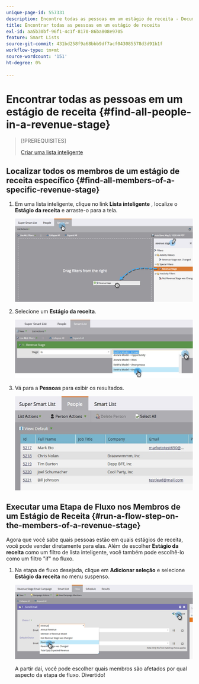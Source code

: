 ```yaml
---
unique-page-id: 557331
description: Encontre todas as pessoas em um estágio de receita - Documentação do Marketo - Documentação do produto
title: Encontrar todas as pessoas em um estágio de receita
exl-id: aa5b30bf-96f1-4c1f-8170-86ba808e9705
feature: Smart Lists
source-git-commit: 431bd258f9a68bbb9df7acf043085578d3d91b1f
workflow-type: tm+mt
source-wordcount: '151'
ht-degree: 0%

---
```


# Encontrar todas as pessoas em um estágio de receita {#find-all-people-in-a-revenue-stage}

>[!PREREQUISITES]
>
>[Criar uma lista inteligente](/help/marketo/product-docs/core-marketo-concepts/smart-lists-and-static-lists/creating-a-smart-list/create-a-smart-list.md)

## Localizar todos os membros de um estágio de receita específico {#find-all-members-of-a-specific-revenue-stage}

1. Em uma lista inteligente, clique no link **Lista inteligente** , localize o **Estágio da receita** e arraste-o para a tela.

   ![](assets/draginrevenuefilter.png)

1. Selecione um **Estágio da receita**.

   ![](assets/two.jpg)

1. Vá para a **Pessoas** para exibir os resultados.

   ![](assets/peopleresults.jpg)

## Executar uma Etapa de Fluxo nos Membros de um Estágio de Receita {#run-a-flow-step-on-the-members-of-a-revenue-stage}

Agora que você sabe quais pessoas estão em quais estágios de receita, você pode vender diretamente para elas. Além de escolher **Estágio da receita** como um filtro de lista inteligente, você também pode escolhê-lo como um filtro &quot;if&quot; no fluxo.

1. Na etapa de fluxo desejada, clique em **Adicionar seleção** e selecione **Estágio da receita** no menu suspenso.

   ![](assets/six.png)

   A partir daí, você pode escolher quais membros são afetados por qual aspecto da etapa de fluxo. Divertido!
